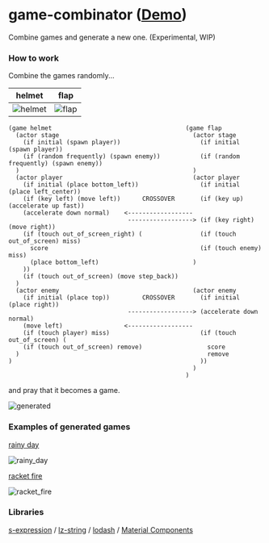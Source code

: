 game-combinator ([Demo](https://abagames.github.io/game-combinator/))
======================
Combine games and generate a new one. (Experimental, WIP)

### How to work

Combine the games randomly...

helmet | flap
--- | ---
![helmet](https://abagames.github.io/game-combinator/img/helmet.gif) | ![flap](https://abagames.github.io/game-combinator/img/flap.gif)

```
(game helmet                                     (game flap
  (actor stage                                     (actor stage
    (if initial (spawn player))                      (if initial (spawn player))
    (if (random frequently) (spawn enemy))           (if (random frequently) (spawn enemy))
  )                                                )
  (actor player                                    (actor player
    (if initial (place bottom_left))                 (if initial (place left_center))
    (if (key left) (move left))      CROSSOVER       (if (key up) (accelerate up fast))
    (accelerate down normal)    <------------------
                                 ------------------> (if (key right) (move right))
    (if (touch out_of_screen_right) (                (if (touch out_of_screen) miss)
      score                                          (if (touch enemy) miss)
      (place bottom_left)                          )
    ))
    (if (touch out_of_screen) (move step_back))  
  )
  (actor enemy                                     (actor enemy
    (if initial (place top))         CROSSOVER       (if initial (place right))
                                 ------------------> (accelerate down normal)
    (move left)                 <------------------
    (if (touch player) miss)                         (if (touch out_of_screen) (
    (if (touch out_of_screen) remove)                  score
  )                                                    remove
)                                                    ))
                                                   )
                                                 )
```

and pray that it becomes a game.

![generated](https://abagames.github.io/game-combinator/img/generated.gif)

### Examples of generated games

[rainy day](https://abagames.github.io/game-combinator/?v=1&c=NoIg5ghgtgpiA0IBmAnA9lA+ktBXFCoEAxgC5oGIDOpEYc8oAlkoSChAHYAmGCIaJKRicQAXTGJyuYgAs2Lfk05NSTCABs2KJmFml+VAA4QA7qMRGNEAJ4wCExiEVOOPPolQwAjrhGkNG3EnYzMLEAAjXA0NGAMJSSIyCn4rW3sFVkRlVXUtJzTiBhAizmEHROcs0ABrGCDEWKFg0Cg0ADdipvjKl1r6-h09eKc2zsHdfXFe6pA6hpBcIxaQMeKl6ac+http://localhost:8080/?v=1&c=NoIg5ghgtgpiA0IBOB7CATBoIGMAuKSCIAznhGHPKAJYBmxNAdjXjRADZakAOEA7k2I8OEAJ4wiAXSnUQ9RizacsoEn0HDRE6YnUChiGExhQxIGbOz5CW8ZO4LEzVuy5yRuKiABGKPARQAPo4xngOMnJOoADWMOaIHDB0eBZyuKFJSBDhxEkpxABukmJBdBBkFlbyDHJxCcg0YAAWqdUZMFk53khNrUUlZRVt7TiZkt3EJBwo-EHos0LV0SAEAK44zcQoa3hBKHRBJDhIMMZpwKBQKMVT4TxBPrgxFyAdXbmIfmtMoUHNhBoAC8UExyFxLHocIQqLRaqB1pspgC2ogoDQSCRXitEVsvmsOElUSB0ZiqukbEQjCYzI5avIlG5uJ5QsQCA9QmCIst4cgIEwFlBiHRTgBHNZhDjmUbjbKfED5VKIcqVSJwxSuFRyfSaPQaQwgTw6cnquTZAUoIXKsUSsFS17vCby3otJUgFUjKK83HbXb7Q7HU7nWTIUw3OA87g+xA7PYHI4nM5LahXcN3GAPJ44F4yzpO7zfX4wf6AkFglSQtT65H+V46g0+AlEk1vSk1pWmhma9ygFnedktpxd5Q91uyyaJZJu4pIUoelvXW6IBaaSNm-mC7YpYMU8fy6azeaLQfenZImN++OBpNpUOLiOjAhU3xNmAdmrEU737H0lwj7iOnKPR9NOgzzmqJJpsux5rqA5qbjG27JtYe7eAecwrkssGrGeeIgLG-oJkGyZ3mmlhAA)

![rainy_day](https://abagames.github.io/game-combinator/img/rainy_day.gif)

[racket fire](https://abagames.github.io/game-combinator/?v=1&c=NoIg5ghgtgpiA0IBmBLATneoIGMAuA9mgiAM54RiZkAOEA7gHYKgECueA+gUp6ThhjNE7Ljz4CYQkqTpMSNADYQAnjGIBdLCCW5qunHC2gUSFiDQRGAEwJQSljIpUhjtBsJBCYUFxv-auITEiLpqISZm2gDWMC6IijBIeK7aUAQAbtSJya5upuax8RYoYAAWKW7pWQ6lFXnaBdqEbDhlJKLcvPyCzFWZRgHY+EQk3r7mTSAojCh4KBCKLKAG1IQ0nDmVgTiGiZZ41Gh1KYhIEOR5brh76hCHJLbyiIxEUIupkeYtbQrK4Z8yDgiJhhrcDtQAEbsRiGThZNDzHAffo1RBsGhXRpRUA-doiDhdCS9TjQvCEexaEBQFCkUiApq49i-AlibqSIScY7lbYWHwDK5AA)

![racket_fire](https://abagames.github.io/game-combinator/img/racket_fire.gif)

### Libraries

[s-expression](https://github.com/fwg/s-expression) /
[lz-string](http://pieroxy.net/blog/pages/lz-string/index.html) /
[lodash](https://lodash.com/) /
[Material Components](https://material.io/components/)
